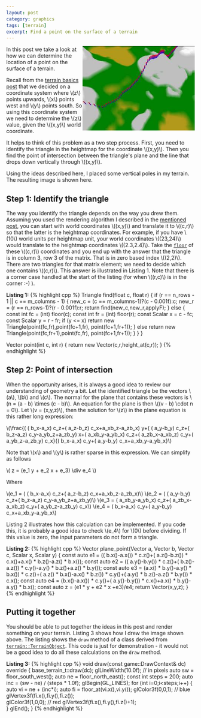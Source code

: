 ```yaml
---
layout: post
category: graphics
tags: [terrain]
excerpt: Find a point on the surface of a terrain 
---
```

<img src="/assets/images/2013/terrain-surface.jpg" style="float:right"/> 
In this post we take a look at how we can determine the location of a point on the surface of a terrain.

Recall from the <a href="{% post_url 2013-07-13-terrain-rendering-basics %}">terrain basics post</a> that we decided on a coordinate system where \\(z\\) points upwards, \\(x\\) points west and \\(y\\) points south.  So using this coordinate system we need to determine the \\(z\\) value, given the \\((x,y)\\) world coordinate.

It helps to think of this problem as a two step process. First, you need to identify the triangle in the heightmap for the coordinate \\((x,y)\\).  Then you find the point of intersection between the triangle's plane and the line that drops down vertically through \\((x,y)\\).   

Using the ideas described here, I placed some vertical poles in my terrain.  The resulting image is shown here.

## Step 1: Identify the triangle
The way you identify the triangle depends on the way you drew them.  Assuming you used the rendering algorithm I described in the <a href="{% post_url 2013-07-13-terrain-rendering-basics %}">mentioned post</a>, you can start with world coordinates \\((x,y)\\) and translate it to \\((c,r)\\) so that the latter is the heightmap coordinates.  For example, if you have \\(10\\) world units per heightmap unit, your world coordinates \\((23,24)\\) would translate to the heightmap coordinates \\((2.3,2.4)\\).  Take the [`floor`](http://www.cplusplus.com/reference/cmath/floor/) of these \\((c,r)\\) coordinates and you end up with the answer that the triangle is in column 3, row 3 of the matrix.  That is in zero based index \\((2,2)\\).  There are two triangles for that matrix element; we need to decide which one contains \\((c,r)\\).  This answer is illustrated in Listing 1.  Note that there is a corner case handled at the start of the listing (for when \\((r,c)\\) is in the corner :-) ).  

**Listing 1:**
{% highlight cpp %}
Triangle find(float c, float r) {
	if (r == n_rows - 1 || c == m_columns - 1) {
		new_c = (c == m_columns-1)?(c - 0.001f):c;
		new_r = (r == n_rows-1)?(r - 0.001f):r;
		return find(new_c,new_r,applyF);
	} else {
		const int fc = (int) floor(c);
		const int fr = (int) floor(r);
		const Scalar x = c - fc;
		const Scalar y = r - fr;
		if (y <= x) 
			return new Triangle(point(fc,fr),point(fc+1,fr),
				point(fc+1,fr+1));
		} else 
			return new Triangle(point(fc,fr+1),point(fc,fr),
				point(fc+1,fr+1));
		}
	}
}

Vector point(int c, int r) {
	return new Vector(c,r,height_at(c,r));
}
{% endhighlight %}

## Step 2: Point of intersection
When the opportunity arises, it is always a good idea to review our understanding of geometry a bit. Let the identified triangle be the vectors \\(a\\), \\(b\\) and \\(c\\). The normal for the plane that contains these vectors is \\(n = (a - b) \times (c - b)\\).  An equation for the plane is then \\((v - b) \cdot n = 0\\).  Let \\(v = (x,y,z)\\), then the solution for \\(z\\) in the plane equation is this rather long expression:

\\(\frac{( ( b_x-a_x) c_z+( a_z-b_z) c_x+a_xb_z-a_zb_x) y+( ( a_y-b_y) c_z+( b_z-a_z) c_y-a_yb_z+a_zb_y) x+( a_xb_y-a_yb_x) c_z+( a_zb_x-a_xb_z) c_y+( a_yb_z-a_zb_y) c_x}{( b_x-a_x) c_y+( a_y-b_y) c_x+a_xb_y-a_yb_x}\\)  

Note that \\(x\\) and \\(y\\) is rather sparse in this expression.  We can simplify as follows

\\( z = (e_1 y + e_2 x + e_3) \div e_4 \\) 

Where

\\(e_1 = ( ( b_x-a_x) c_z+( a_z-b_z) c_x+a_xb_z-a_zb_x)\\)
\\(e_2 = ( ( a_y-b_y) c_z+( b_z-a_z) c_y-a_yb_z+a_zb_y)\\)
\\(e_3 = ( a_xb_y-a_yb_x) c_z+( a_zb_x-a_xb_z) c_y+( a_yb_z-a_zb_y) c_x\\)
\\(e_4 = ( b_x-a_x) c_y+( a_y-b_y) c_x+a_xb_y-a_yb_x\\)

Listing 2 illustrates how this calculation can be implemented. If you code this, it is probably a good idea to check \\(e_4\\) for \\(0\\) before dividing.  If this value is zero, the input parameters do not form a triangle. 

**Listing 2:**
{% highlight cpp %}
Vector plane_point(Vector a, Vector b, Vector c, Scalar x, Scalar y) {
	const auto e1 = (( b.x()-a.x()) * c.z()+( a.z()-b.z()) * c.x()+a.x() * b.z()-a.z() * 
		b.x());
	const auto e2 = (( a.y()-b.y()) * c.z()+( b.z()-a.z()) * c.y()-a.y() * b.z()+a.z() *
		b.y());
	const auto e3 = (a.x() * b.y()-a.y() * b.x()) * c.z()+( a.z() * b.x()-a.x() 
		* b.z()) * c.y()+( a.y() * b.z()-a.z() * b.y()) * c.x();
	const auto e4 = (b.x()-a.x()) * c.y()+( a.y()-b.y()) * c.x()+a.x() * b.y()-a.y() * 
		b.x();
	const auto z = (e1 * y + e2 * x +e3)/e4; 
	return Vector(x,y,z);
}
{% endhighlight %}

## Putting it together
You should be able to put together the ideas in this post and render something on your terrain. Listing 3 shows how I drew the image shown above.  The listing shows the `draw` method of a class derived from [`terrain::TerrainObject`](/gameex/html/classterrain_1_1_terrain_object.html).  This code is just for demonstration - it would not be a good idea to do all these calculations on the `draw` method.

**Listing 3:**
{% highlight cpp %}
void draw(const game::DrawContext& dc) override {
		base_terrain_t::draw(dc);
	glLineWidth(10.0f); // in pixels
	auto sw = floor_south_west();
	auto ne = floor_north_east();
	const int steps = 200;
	auto inc = (sw - ne) / (steps * 1.0f);
	glBegin(GL_LINES); 
	for (int i=0;i<steps;i++) {
		auto vi = ne + (inc*i);
		auto fi = floor_at(vi.x(),vi.y());
		glColor3f(0,0,1); // blue
		glVertex3f(fi.x(),fi.y(),fi.z());  
		glColor3f(1,0,0); // red
		glVertex3f(fi.x(),fi.y(),fi.z()+1);    	
	}
	glEnd();
}
{% endhighlight %}
